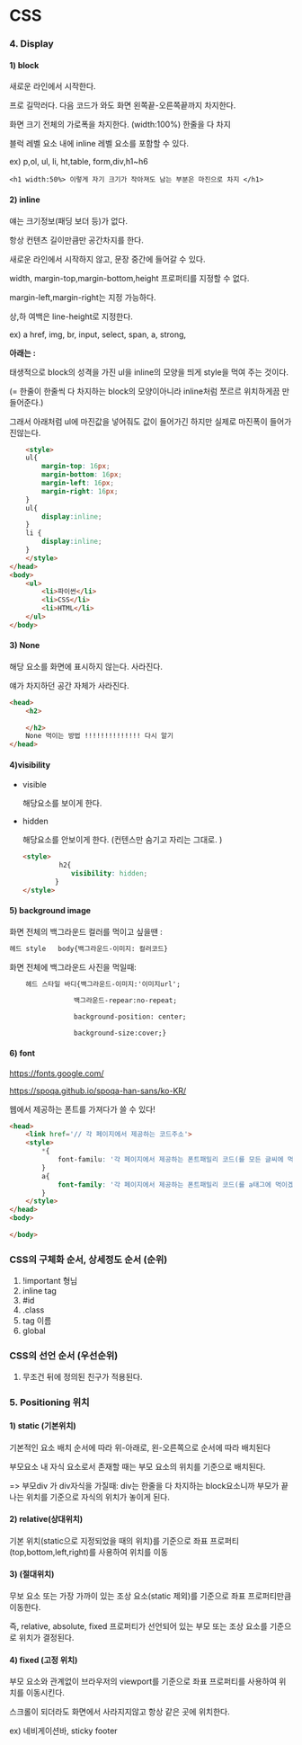 # CSS



### 4. Display

#### 1) block

새로운 라인에서 시작한다. 

프로 길막러다.  다음 코드가 와도 화면 왼쪽끝-오른쪽끝까지 차지한다. 

화면 크기 전체의 가로폭을 차지한다. (width:100%) 한줄을 다 차지

블럭 레벨 요소 내에 inline 레벨 요소를 포함할 수 있다. 

ex) p,ol, ul, li, ht,table, form,div,h1~h6 

```<h1 width:50%> 이렇게 자기 크기가 작아져도 남는 부분은 마진으로 차지 </h1>```

#### 2) inline

얘는 크기정보(패딩 보더 등)가 없다.

항상 컨텐츠 길이만큼만 공간차지를 한다.   

새로운 라인에서 시작하지 않고, 문장 중간에 들어갈 수 있다.

width, margin-top,margin-bottom,height 프로퍼티를 지정할 수 없다.

margin-left,margin-right는 지정 가능하다. 

상,하 여백은 line-height로 지정한다.

ex) a href, img, br, input, select, span, a, strong, 



**아래는 :** 

태생적으로 block의 성격을 가진 ul을 inline의 모양을 띄게 style을 먹여 주는 것이다. 

(= 한줄이 한줄씩 다 차지하는 block의 모양이아니라 inline처럼 쪼르르 위치하게끔 만들어준다.)

 그래서 아래처럼 ul에 마진값을 넣어줘도 값이 들어가긴 하지만 실제로 마진폭이 들어가진않는다. 

```html
    <style>
    ul{
        margin-top: 16px;
        margin-bottom: 16px;
        margin-left: 16px;
        margin-right: 16px;
    }
    ul{
        display:inline;
    }
    li {
        display:inline;
    }
    </style>
</head>
<body>
    <ul>
        <li>파이썬</li>
        <li>CSS</li>
        <li>HTML</li>
    </ul>
</body>
```

#### 3) None

해당 요소를 화면에 표시하지 않는다. 사라진다. 

얘가 차지하던 공간 자체가 사라진다. 

```html
<head>
    <h2>
        
    </h2>
    None 먹이는 방법 !!!!!!!!!!!!!! 다시 알기 
</head>
```

#### 4)visibility 

- visible

  해당요소를 보이게 한다.

- hidden

  해당요소를 안보이게 한다. (컨텐스만 숨기고 자리는 그대로. )

  ```html
  <style>
           h2{
              visibility: hidden; 
          }
  </style>
  ```

#### 5) background image

화면 전체의 백그라운드 컬러를 먹이고 싶을땐 : 

```html
헤드 style   body{백그라운드-이미지: 컬러코드}
```

화면 전체에 백그라운드 사진을 먹일때:

```html
	헤드 스타일 바디{백그라운드-이미지:'이미지url';

				백그라운드-repear:no-repeat;

				background-position: center;

				background-size:cover;}
```

#### 6) font 

https://fonts.google.com/

https://spoqa.github.io/spoqa-han-sans/ko-KR/

웹에서 제공하는 폰트를 가져다가 쓸 수 있다! 

```html
<head>
    <link href='// 각 페이지에서 제공하는 코드주소'>
    <style>
        *{
            font-familu: '각 페이지에서 제공하는 폰트패밀리 코드(를 모든 글씨에 먹이겠다)'
        }
        a{
            font-family: '각 페이지에서 제공하는 폰트패밀리 코드(를 a태그에 먹이겠다)'
        }
    </style>
</head>
<body>
    
</body>

```



### CSS의 구체화 순서, 상세정도 순서 (순위)

1. !important 형님
2. inline tag     
3. #id   
4. .class
5. tag 이름
6. global



### CSS의 선언 순서 (우선순위)

1. 무조건 뒤에 정의된 친구가 적용된다.



### 5. Positioning 위치 

#### 1) static (기본위치)

기본적인 요소 배치 순서에 따라 위-아래로, 왼-오른쪽으로 순서에 따라 배치된다

부모요소 내 자식 요소로서 존재할 때는 부모 요소의 위치를 기준으로 배치된다. 

=> 부모div 가 div자식을 가질때: div는 한줄을 다 차지하는 block요소니까 부모가 끝나는 위치를 기준으로 자식의 위치가 놓이게 된다. 

#### 2) relative(상대위치)

기본 위치(static으로 지정되었을 때의 위치)를 기준으로 좌표 프로퍼티(top,bottom,left,right)를 사용하여 위치를 이동 

#### 3) (절대위치)

무보 요소 또는 가장 가까이 있는 조상 요소(static 제외)를 기준으로 좌표 프로퍼티만큼 이동한다. 

즉, relative, absolute, fixed 프로퍼티가 선언되어 있는 부모 또는 조상 요소를 기준으로 위치가 결정된다. 



#### 4) fixed (고정 위치)

부모 요소와 관계없이 브라우저의 viewport를 기준으로 좌표 프로퍼티를 사용하여 위치를 이동시킨다.

스크롤이 되더라도 화면에서 사라지지않고 항상 같은 곳에 위치한다. 

ex) 네비게이션바, sticky footer 

